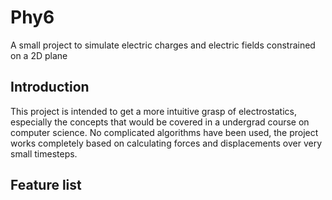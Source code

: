 # Phy6

A small project to simulate electric charges and electric fields constrained on a 2D plane

## Introduction

This project is intended to get a more intuitive grasp of electrostatics, especially
the concepts that would be covered in a undergrad course on computer science. No
complicated algorithms have been used, the project works completely based on
calculating forces and displacements over very small timesteps.

## Feature list
